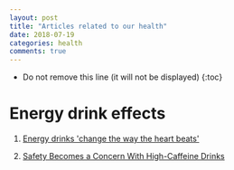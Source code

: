 ```yaml
---
layout: post
title: "Articles related to our health"
date: 2018-07-19
categories: health
comments: true
---
```

* Do not remove this line (it will not be displayed)
{:toc}

# Energy drink effects

1. [Energy drinks 'change the way the heart beats'](http://www.dailymail.co.uk/health/article-2516783/Energy-drinks-change-way-heart-beats-lead-heart-rhythm-problems.html)

2. [Safety Becomes a Concern With High-Caffeine Drinks](https://www.nytimes.com/2012/10/24/business/safety-becomes-a-concern-with-energy-drinks.html)